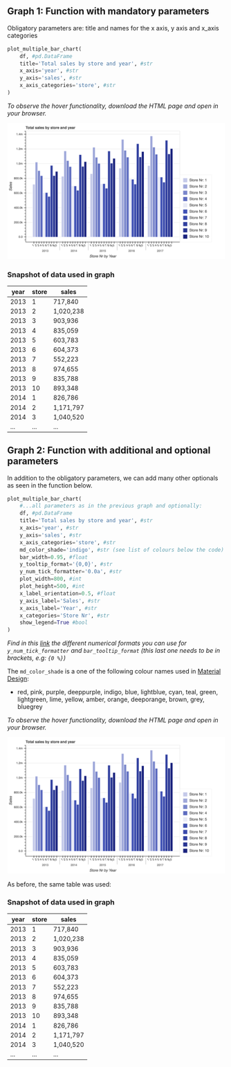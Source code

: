 ## Graph 1: Function with mandatory parameters

Obligatory parameters are: title and names for the x axis, y axis and x_axis categories 

```python
plot_multiple_bar_chart(
    df, #pd.DataFrame
    title='Total sales by store and year', #str
    x_axis='year', #str
    y_axis='sales', #str
    x_axis_categories='store', #str
)
```
_To observe the hover functionality, download the HTML page and open in your browser._

![dual_axis_multiple_bar_line_chart_extended](../static/images/multiple_bar_chart_extended.png)

### Snapshot of data used in graph

|   year |   store | sales     |
|--------|---------|-----------|
|   2013 |       1 | 717,840   |
|   2013 |       2 | 1,020,238 |
|   2013 |       3 | 903,936   |
|   2013 |       4 | 835,059   |
|   2013 |       5 | 603,783   |
|   2013 |       6 | 604,373   |
|   2013 |       7 | 552,223   |
|   2013 |       8 | 974,655   |
|   2013 |       9 | 835,788   |
|   2013 |      10 | 893,348   |
|   2014 |       1 | 826,786   |
|   2014 |       2 | 1,171,797 |
|   2014 |       3 | 1,040,520 |
|   ... |       ... | ... |




## Graph 2: Function with additional and optional parameters

In addition to the obligatory parameters, we can add many other optionals as seen in the function below.
```python
plot_multiple_bar_chart(
    #...all parameters as in the previous graph and optionally:
    df, #pd.DataFrame
    title='Total sales by store and year', #str
    x_axis='year', #str
    y_axis='sales', #str
    x_axis_categories='store', #str
    md_color_shade='indigo', #str (see list of colours below the code)
    bar_width=0.95, #float
    y_tooltip_format='{0,0}', #str
    y_num_tick_formatter='0.0a', #str
    plot_width=800, #int
    plot_height=500, #int
    x_label_orientation=0.5, #float
    y_axis_label='Sales', #str
    x_axis_label='Year', #str
    x_categories='Store Nr', #str
    show_legend=True #bool
)
```
_Find in this [link](https://bokeh.pydata.org/en/latest/docs/reference/models/formatters.html#bokeh.models.formatters.NumeralTickFormatter) 
the different numerical formats you can use for `y_num_tick_formatter` and `bar_tooltip_format` 
(this last one needs to be in brackets, e.g: `{0 %}`)_

The `md_color_shade` is a one of the following colour names used in [Material Design](https://material-ui.com/customization/color/#color-palette):
- red, pink, purple, deeppurple, indigo, blue, lightblue, cyan, teal, green, lightgreen, lime, yellow, amber, orange, 
deeporange, brown, grey, bluegrey

_To observe the hover functionality, download the HTML page and open in your browser._

![dual_axis_multiple_bar_line_chart_extended](../static/images/multiple_bar_chart_extended.png)

As before, the same table was used:

### Snapshot of data used in graph

|   year |   store | sales     |
|--------|---------|-----------|
|   2013 |       1 | 717,840   |
|   2013 |       2 | 1,020,238 |
|   2013 |       3 | 903,936   |
|   2013 |       4 | 835,059   |
|   2013 |       5 | 603,783   |
|   2013 |       6 | 604,373   |
|   2013 |       7 | 552,223   |
|   2013 |       8 | 974,655   |
|   2013 |       9 | 835,788   |
|   2013 |      10 | 893,348   |
|   2014 |       1 | 826,786   |
|   2014 |       2 | 1,171,797 |
|   2014 |       3 | 1,040,520 |
|   ... |       ... | ... |